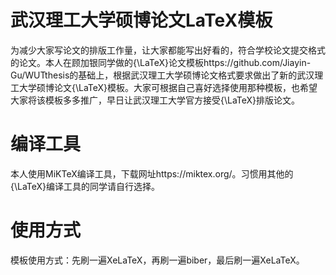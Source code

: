 # 武汉理工大学硕博论文LaTeX模板
为减少大家写论文的排版工作量，让大家都能写出好看的，符合学校论文提交格式的论文。本人在顾加银同学做的{\LaTeX}论文模板https://github.com/Jiayin-Gu/WUTthesis的基础上，根据武汉理工大学硕博论文格式要求做出了新的武汉理工大学硕博论文{\LaTeX}模板。大家可根据自己喜好选择使用那种模板，也希望大家将该模板多多推广，早日让武汉理工大学官方接受{\LaTeX}排版论文。
# 编译工具
本人使用MiKTeX编译工具，下载网址https://miktex.org/。习惯用其他的{\LaTeX}编译工具的同学请自行选择。
# 使用方式
模板使用方式：先刷一遍XeLaTeX，再刷一遍biber，最后刷一遍XeLaTeX。
